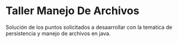 # Taller Manejo De Archivos

Solución de los puntos solicitados a desaarrollar con la tematica de persistencia y manejo de archivos en java.
